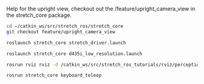 Help for the upright view, checkout out the /feature/upright_camera_view in the stretch_core package.

```bash
cd ~/catkin_ws/src/stretch_ros/stretch_core
git checkout feature/upright_camera_view
```

```bash
roslaunch stretch_core stretch_driver.launch
```

```bash
roslaunch stretch_core d435i_low_resolution.launch
```

```bash
rosrun rviz rviz -d /catkin_ws/src/stretch_ros_tutorials/rviz/perception_example.rviz
```

```bash
rosrun stretch_core keyboard_teleop
```
